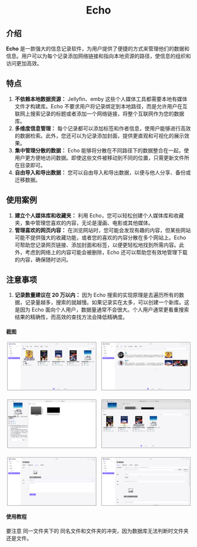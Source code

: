 <h1 align="center">Echo</h1>

## 介绍

**Echo** 是一款强大的信息记录软件，为用户提供了便捷的方式来管理他们的数据和信息。用户可以为每个记录添加网络链接和指向本地资源的路径，使信息的组织和访问更加高效。

## 特点

1. **不依赖本地数据资源：** Jellyfin、emby 这些个人媒体工具都需要本地有媒体文件才构建库。Echo 不要求用户将记录绑定到本地路径，而是允许用户在互联网上搜索记录的标题或者添加一个网络链接，将整个互联网作为您的数据库。
2. **多维度信息管理：** 每个记录都可以添加标签和作者信息，使用户能够进行高效的数据检索。此外，您还可以为记录添加封面，提供更直观和可视化的展示效果。
3. **集中管理分散的数据：** Echo 能够将分散在不同路径下的数据整合在一起，使用户更方便地访问数据。即使这些文件被移动到不同的位置，只需更新文件所在目录即可。
4. **自由导入和导出数据：** 您可以自由导入和导出数据，以便与他人分享、备份或迁移数据。

## 使用案例

1. **建立个人媒体库和收藏夹：** 利用 Echo，您可以轻松创建个人媒体库和收藏夹，集中管理您喜欢的内容，无论是漫画、电影或其他媒体。
2. **管理喜欢的网页内容：** 在浏览网站时，您可能会发现有趣的内容，但某些网站可能不提供强大的收藏功能，或者您的喜欢的内容分散在多个网站上。Echo 可帮助您记录网页链接、添加封面和标签，以便更轻松地找到所需内容。此外，考虑到网络上的内容可能会被删除，Echo 还可以帮助您有效地管理下载的内容，确保随时访问。

## 注意事项

1. **记录数量建议在 20 万以内：** 因为 Echo 搜索的实现原理是去遍历所有的数据，记录量越多，搜索的就越慢。如果记录实在太多，可以创建一个新库。这是因为 Echo 面向个人用户，数据量通常不会很大。个人用户通常更看重搜索结果的精确性，而高效的查找方法会降低精确度。

#### 截图

<div style="
		display: grid;
		justify-content: space-around;
		column-gap: 2%;
		row-gap: 25px;
		grid-template-columns: repeat(auto-fill, 48%);">
    <img src="./screenshots/1.png" style="border: 1px solid #999;" />
    <img src="./screenshots/2.png" style="border: 1px solid #999;" />
    <img src="./screenshots/3.png" style="border: 1px solid #999;" />
    <img src="./screenshots/4.png" style="border: 1px solid #999;" />
    <img src="./screenshots/5.png" style="border: 1px solid #999;" />
    <img src="./screenshots/6.png" style="border: 1px solid #999;" />
</div>

#### 使用教程

要注意 同一文件夹下的 同名文件和文件夹的冲突，因为数据库无法判断时文件夹还是文件。
